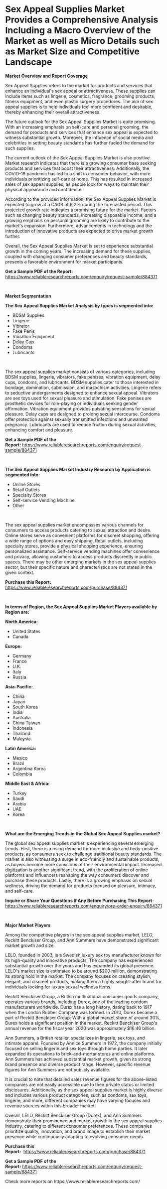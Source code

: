 <p><h1>Sex Appeal Supplies Market Provides a Comprehensive Analysis Including a Macro Overview of the Market as well as Micro Details such as Market Size and Competitive Landscape</h1></p><p><strong>Market Overview and Report Coverage</strong></p>
<p><p>Sex Appeal Supplies refers to the market for products and services that enhance an individual's sex appeal or attractiveness. These supplies can include items such as lingerie, cosmetics, fragrance, grooming products, fitness equipment, and even plastic surgery procedures. The aim of sex appeal supplies is to help individuals feel more confident and desirable, thereby enhancing their overall attractiveness.</p><p>The future outlook for the Sex Appeal Supplies Market is quite promising. With an increasing emphasis on self-care and personal grooming, the demand for products and services that enhance sex appeal is expected to witness substantial growth. Moreover, the influence of social media and celebrities in setting beauty standards has further fueled the demand for such supplies.</p><p>The current outlook of the Sex Appeal Supplies Market is also positive. Market research indicates that there is a growing consumer base seeking products and services that boost their attractiveness. Additionally, the COVID-19 pandemic has led to a shift in consumer behavior, with more individuals prioritizing self-care at home. This has resulted in increased sales of sex appeal supplies, as people look for ways to maintain their physical appearance and confidence.</p><p>According to the provided information, the Sex Appeal Supplies Market is expected to grow at a CAGR of 9.2% during the forecasted period. This projected growth rate indicates a promising future for the market. Factors such as changing beauty standards, increasing disposable income, and a growing emphasis on personal grooming are likely to contribute to the market's expansion. Furthermore, advancements in technology and the introduction of innovative products are expected to drive market growth further.</p><p>Overall, the Sex Appeal Supplies Market is set to experience substantial growth in the coming years. The increasing demand for these supplies, coupled with changing consumer preferences and beauty standards, presents a favorable environment for market participants.</p></p>
<p><strong>Get a Sample PDF of the Report:</strong> <a href="https://www.reliableresearchreports.com/enquiry/request-sample/884371">https://www.reliableresearchreports.com/enquiry/request-sample/884371</a></p>
<p>&nbsp;</p>
<p><strong>Market Segmentation</strong></p>
<p><strong>The Sex Appeal Supplies Market Analysis by types is segmented into:</strong></p>
<p><ul><li>BDSM Supplies</li><li>Lingerie</li><li>Vibrator</li><li>Fake Penis</li><li>Vibration Equipment</li><li>Delay Cup</li><li>Condoms</li><li>Lubricants</li></ul></p>
<p>&nbsp;</p>
<p><p>The sex appeal supplies market consists of various categories, including BDSM supplies, lingerie, vibrators, fake penises, vibration equipment, delay cups, condoms, and lubricants. BDSM supplies cater to those interested in bondage, domination, submission, and masochism activities. Lingerie refers to seductive undergarments designed to enhance sexual appeal. Vibrators are sex toys used for sexual pleasure and stimulation. Fake penises are prosthetic devices for role-playing or individuals seeking gender affirmation. Vibration equipment provides pulsating sensations for sexual pleasure. Delay cups are designed to prolong sexual intercourse. Condoms offer protection against sexually transmitted infections and unwanted pregnancy. Lubricants are used to reduce friction during sexual activities, enhancing comfort and pleasure.</p></p>
<p><strong>Get a Sample PDF of the Report:</strong>&nbsp;<a href="https://www.reliableresearchreports.com/enquiry/request-sample/884371">https://www.reliableresearchreports.com/enquiry/request-sample/884371</a></p>
<p>&nbsp;</p>
<p><strong>The Sex Appeal Supplies Market Industry Research by Application is segmented into:</strong></p>
<p><ul><li>Online Stores</li><li>Retail Outlets</li><li>Specialty Stores</li><li>Self-service Vending Machine</li><li>Other</li></ul></p>
<p>&nbsp;</p>
<p><p>The sex appeal supplies market encompasses various channels for consumers to access products catering to sexual attraction and desire. Online stores serve as convenient platforms for discreet shopping, offering a wide range of options and easy shipping. Retail outlets, including specialty stores, provide a physical shopping experience, ensuring personalized assistance. Self-service vending machines offer convenience and privacy, allowing customers to access products discreetly in public spaces. There may be other emerging markets in the sex appeal supplies sector, but their specific nature and characteristics are not stated in the given context.</p></p>
<p><strong>Purchase this Report:</strong>&nbsp; <a href="https://www.reliableresearchreports.com/purchase/884371">https://www.reliableresearchreports.com/purchase/884371</a></p>
<p>&nbsp;</p>
<p><strong>In terms of Region, the Sex Appeal Supplies Market Players available by Region are:</strong></p>
<p>
    <p> <strong> North America: </strong>
        <ul>
            <li>United States</li>
            <li>Canada</li>
        </ul>
        </p> 
    <p> <strong> Europe: </strong>
        <ul>
            <li>Germany</li>
            <li>France</li>
            <li>U.K.</li>
            <li>Italy</li>
            <li>Russia</li>
        </ul>
        </p> 
    <p> <strong> Asia-Pacific: </strong>
        <ul>
            <li>China</li>
            <li>Japan</li>
            <li>South Korea</li>
            <li>India</li>
            <li>Australia</li>
            <li>China Taiwan</li>
            <li>Indonesia</li>
            <li>Thailand</li>
            <li>Malaysia</li>
        </ul>
        </p> 
    <p> <strong> Latin America: </strong>
        <ul>
            <li>Mexico</li>
            <li>Brazil</li>
            <li>Argentina Korea</li>
            <li>Colombia</li>
        </ul>
        </p> 
    <p> <strong> Middle East & Africa: </strong>
        <ul>
            <li>Turkey</li>
            <li>Saudi</li>
            <li>Arabia</li>
            <li>UAE</li>
            <li>Korea</li>
        </ul>
    </p>
    </p>
<p>&nbsp;</p>
<p><strong>What are the Emerging Trends in the Global Sex Appeal Supplies market?</strong></p>
<p><p>The global sex appeal supplies market is experiencing several emerging trends. First, there is a rising demand for more inclusive and body-positive products, as consumers seek to challenge traditional beauty standards. The market is also witnessing a surge in eco-friendly and sustainable products, as buyers become more conscious of their environmental impact. Increased digitization is another significant trend, with the proliferation of online platforms and influencers reshaping the way consumers discover and purchase these products. Lastly, there is a growing emphasis on sexual wellness, driving the demand for products focused on pleasure, intimacy, and self-care.</p></p>
<p><strong>Inquire or Share Your Questions If Any Before Purchasing This Report</strong>- <a href="https://www.reliableresearchreports.com/enquiry/pre-order-enquiry/884371">https://www.reliableresearchreports.com/enquiry/pre-order-enquiry/884371</a></p>
<p>&nbsp;</p>
<p><strong>Major Market Players</strong></p>
<p><p>Among the competitive players in the sex appeal supplies market, LELO, Reckitt Benckiser Group, and Ann Summers have demonstrated significant market growth and size.</p><p>LELO, founded in 2003, is a Swedish luxury sex toy manufacturer known for its high-quality and innovative products. The company has experienced substantial growth over the years and has expanded its global presence. LELO's market size is estimated to be around $200 million, demonstrating its strong hold in the market. The company focuses on creating stylish, elegant, and discreet products, making them a highly sought-after brand for individuals looking for luxury sexual wellness items.</p><p>Reckitt Benckiser Group, a British multinational consumer goods company, operates various brands, including Durex, one of the leading condom manufacturers worldwide. Durex has a long history, dating back to 1917 when the London Rubber Company was formed. In 2010, Durex became a part of Reckitt Benckiser Group. With a global market share of around 30%, Durex holds a significant position in the market. Reckitt Benckiser Group's annual revenue for the fiscal year 2020 was approximately $16.46 billion.</p><p>Ann Summers, a British retailer, specializes in lingerie, sex toys, and intimate apparel. Founded by Annice Summers in 1972, the company initially focused on selling lingerie and sex toys through home parties. It later expanded its operations to brick-and-mortar stores and online platforms. Ann Summers has achieved substantial market growth, given its strong brand presence and diverse product range. However, specific revenue figures for Ann Summers are not publicly available.</p><p>It is crucial to note that detailed sales revenue figures for the above-listed companies are not easily accessible due to their private status or limited disclosures. Additionally, as the sex appeal supplies market is highly diverse and includes various product categories, such as condoms, sex toys, lingerie, and more, different companies may have varying focuses and revenue sources within this broader market.</p><p>Overall, LELO, Reckitt Benckiser Group (Durex), and Ann Summers demonstrate their prominence and market growth in the sex appeal supplies industry, catering to different consumer preferences. These companies prioritize quality, innovation, and brand image to establish their market presence while continuously adapting to evolving consumer needs.</p></p>
<p><strong>Purchase this Report:</strong>&nbsp;&nbsp;<a href="https://www.reliableresearchreports.com/purchase/884371">https://www.reliableresearchreports.com/purchase/884371</a></p>
<p></p>
<p><strong>Get a Sample PDF of the Report:</strong>&nbsp;<a href="https://www.reliableresearchreports.com/enquiry/request-sample/884371">https://www.reliableresearchreports.com/enquiry/request-sample/884371</a></p>
<p>Check more reports on https://www.reliableresearchreports.com/</p>